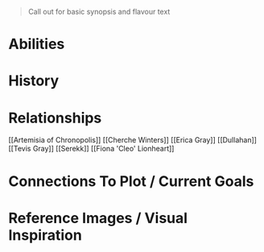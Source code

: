 > Call out for basic synopsis and flavour text

# Abilities

# History

# Relationships
[[Artemisia of Chronopolis]]
[[Cherche Winters]]
[[Erica Gray]]
[[Dullahan]]
[[Tevis Gray]]
[[Serekk]]
[[Fiona 'Cleo' Lionheart]]

# Connections To Plot / Current Goals

# Reference Images / Visual Inspiration